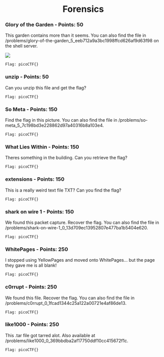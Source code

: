 
<h1 align="center">Forensics</h1>


<h3>Glory of the Garden - Points: 50</h3>
This garden contains more than it seems. You can also find the file in /problems/glory-of-the-garden_5_eeb712a9a3bc1998ffcd626af9d63f98 on the shell server.

<img src="../Files/"></img>

``` shell
Flag: picoCTF{}
``` 

<h3>unzip - Points: 50</h3>
Can you unzip this file and get the flag?

``` shell
Flag: picoCTF{}
``` 

<h3>So Meta - Points: 150</h3>
Find the flag in this picture. You can also find the file in /problems/so-meta_5_7c198bd3e228862d97a40316b8a103e4.

``` shell
Flag: picoCTF{}
``` 

<h3>What Lies Within - Points: 150</h3>
Theres something in the building. Can you retrieve the flag?

``` shell
Flag: picoCTF{}
``` 

<h3>extensions - Points: 150</h3>
This is a really weird text file TXT? Can you find the flag?

``` shell
Flag: picoCTF{}
``` 

<h3>shark on wire 1 - Points: 150</h3>
We found this packet capture. Recover the flag. You can also find the file in /problems/shark-on-wire-1_0_13d709ec13952807e477ba1b5404e620.

``` shell
Flag: picoCTF{}
``` 

<h3>WhitePages - Points: 250</h3>
I stopped using YellowPages and moved onto WhitePages... but the page they gave me is all blank!

``` shell
Flag: picoCTF{}
``` 

<h3>c0rrupt - Points: 250</h3>
We found this file. Recover the flag. You can also find the file in /problems/c0rrupt_0_1fcad1344c25a122a00721e4af86de13.

``` shell
Flag: picoCTF{}
``` 

<h3>like1000 - Points: 250</h3>
This .tar file got tarred alot. Also available at /problems/like1000_0_369bbdba2af17750ddf10cc415672f1c.

``` shell
Flag: picoCTF{}
``` 

